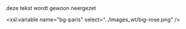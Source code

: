 [T-0424-KF]: https://d-bl.github.io/GroundForge/tiles?patchWidth=15&patchHeight=20&a1=ctctctcr&c1=ctctctcl&d2=ctctc&tile=B-C-,---5&footsideStitch=ctctt&tileStitch=ctc&headsideStitch=ctctt&shiftColsSW=-2&shiftRowsSW=2&shiftColsSE=2&shiftRowsSE=2
[p-big-paris]: ../images_wt/big-rose.png

<a img src="{{ include.var-x }}"  >           
  </a>
deze tekst wordt gewoon neergezet           

<xsl:variable name="bg-paris" select="../images_wt/big-rose.png" />
